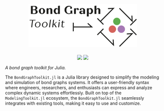 <h1 align="center" margin=0px>
  <picture>
    <source srcset="./docs/src/assets/logo-h-dark.svg" media="(prefers-color-scheme: dark)">
    <img src="./docs/src/assets/logo-h.svg" width=70%>
  </picture>
</h1>

<p align="center">
  <a href="https://www.felipecastrotc.com/BondGraph.jl/dev/index.html"><img src="https://img.shields.io/badge/Documentation-dev-blue.svg"></a>
  <a href="https://opensource.org/licenses/Apache-2.0"><img src="https://img.shields.io/badge/License-Apache%202.0-blue.svg"></a>
</p>


*A bond graph toolkit for Julia.*

The `BondGraphToolkit.jl` is a Julia library designed to simplify the modeling and simulation of bond graphs systems. It offers a user-friendly syntax where engineers, researchers, and enthusiasts can express and analyze complex dynamic systems effortlessly. Built on top of the `ModelingToolkit.jl` ecosystem, the `BondGraphToolkit.jl` seamlessly integrates with existing tools, making it easy to use and customize.